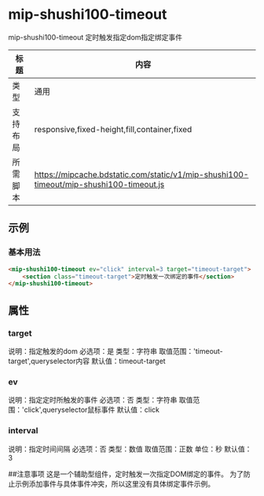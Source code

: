 # mip-shushi100-timeout

mip-shushi100-timeout 定时触发指定dom指定绑定事件

标题|内容
----|----
类型|通用
支持布局|responsive,fixed-height,fill,container,fixed
所需脚本|https://mipcache.bdstatic.com/static/v1/mip-shushi100-timeout/mip-shushi100-timeout.js

## 示例

### 基本用法
```html
<mip-shushi100-timeout ev="click" interval=3 target="timeout-target">
    <section class="timeout-target">定时触发一次绑定的事件</section>
</mip-shushi100-timeout>
```

## 属性

### target

说明：指定触发的dom
必选项：是
类型：字符串
取值范围：'timeout-target',queryselector内容
默认值：timeout-target

### ev

说明：指定定时所触发的事件
必选项：否
类型：字符串
取值范围：'click',queryselector鼠标事件
默认值：click

### interval

说明：指定时间间隔
必选项：否
类型：数值
取值范围：正数
单位：秒
默认值：3


##注意事项
这是一个辅助型组件，定时触发一次指定DOM绑定的事件。
为了防止示例添加事件与具体事件冲突，所以这里没有具体绑定事件示例。






